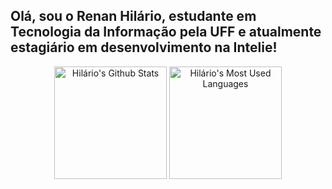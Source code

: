 ## Olá, sou o Renan Hilário, estudante em Tecnologia da Informação pela UFF e atualmente estagiário em desenvolvimento na Intelie!

<div align="center">
  <img align="center" height="180em" src="https://github-readme-stats.vercel.app/api?username=rvahilario&show_icons=true&theme=tokyonight&layout=compact" alt="Hilário's Github Stats"/>
  <img align="center" height="180em" src="https://github-readme-stats.vercel.app/api/top-langs/?username=rvahilario&show_icons=true&theme=tokyonight&layout=compact" alt="Hilário's Most Used Languages" />
</div>

##
